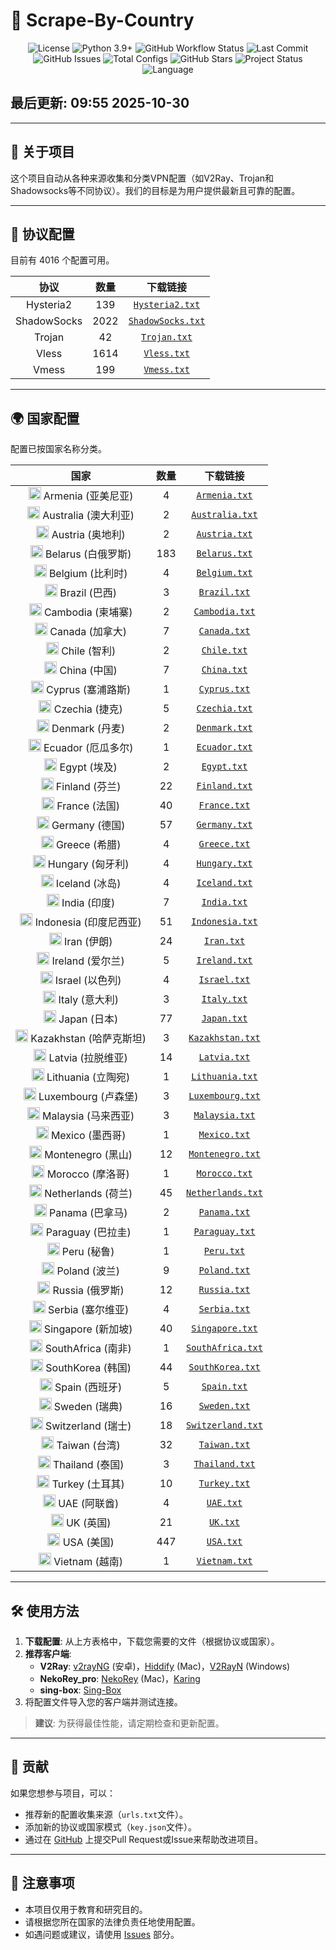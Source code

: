 # 🚀 Scrape-By-Country

<p align="center">
  <img src="https://img.shields.io/github/license/areyrteuurt/Auto-Tomas?style=flat-square&color=blue" alt="License" />
  <img src="https://img.shields.io/badge/python-3.9%2B-3776AB?style=flat-square&logo=python" alt="Python 3.9+" />
  <img src="https://img.shields.io/github/actions/workflow/status/areyrteuurt/Auto-Tomas/scraper.yml?style=flat-square" alt="GitHub Workflow Status" />
  <img src="https://img.shields.io/github/last-commit/areyrteuurt/Auto-Tomas?style=flat-square" alt="Last Commit" />
  <br>
  <img src="https://img.shields.io/github/issues/areyrteuurt/Auto-Tomas?style=flat-square" alt="GitHub Issues" />
  <img src="https://img.shields.io/badge/Configs-4016-blue?style=flat-square" alt="Total Configs" />
  <img src="https://img.shields.io/github/stars/areyrteuurt/Auto-Tomas?style=social" alt="GitHub Stars" />
  <img src="https://img.shields.io/badge/status-active-brightgreen?style=flat-square" alt="Project Status" />
  <img src="https://img.shields.io/badge/language-中文%20%26%20English-007EC6?style=flat-square" alt="Language" />
</p>

## 最后更新: 09:55 2025-10-30

---

## 📖 关于项目
这个项目自动从各种来源收集和分类VPN配置（如V2Ray、Trojan和Shadowsocks等不同协议）。我们的目标是为用户提供最新且可靠的配置。



---

## 📁 协议配置
目前有 4016 个配置可用。

<div align="center">

| 协议 | 数量 | 下载链接 |
|:-------:|:-----:|:------------:|
| Hysteria2 | 139 | [`Hysteria2.txt`](https://raw.githubusercontent.com/areyrteuurt/Auto-Tomas/refs/heads/main/configs/protocols/Hysteria2.txt) |
| ShadowSocks | 2022 | [`ShadowSocks.txt`](https://raw.githubusercontent.com/areyrteuurt/Auto-Tomas/refs/heads/main/configs/protocols/ShadowSocks.txt) |
| Trojan | 42 | [`Trojan.txt`](https://raw.githubusercontent.com/areyrteuurt/Auto-Tomas/refs/heads/main/configs/protocols/Trojan.txt) |
| Vless | 1614 | [`Vless.txt`](https://raw.githubusercontent.com/areyrteuurt/Auto-Tomas/refs/heads/main/configs/protocols/Vless.txt) |
| Vmess | 199 | [`Vmess.txt`](https://raw.githubusercontent.com/areyrteuurt/Auto-Tomas/refs/heads/main/configs/protocols/Vmess.txt) |
</div>

---


## 🌍 国家配置
配置已按国家名称分类。

<div align="center">

| 国家 | 数量 | 下载链接 |
|:----:|:-----:|:------------:|
| <img src="https://flagcdn.com/w20/am.png" width="20" alt="Armenia flag">  Armenia (亚美尼亚) | 4 | [`Armenia.txt`](https://raw.githubusercontent.com/areyrteuurt/Auto-Tomas/refs/heads/main/configs/countries/Armenia.txt) |
| <img src="https://flagcdn.com/w20/au.png" width="20" alt="Australia flag">  Australia (澳大利亚) | 2 | [`Australia.txt`](https://raw.githubusercontent.com/areyrteuurt/Auto-Tomas/refs/heads/main/configs/countries/Australia.txt) |
| <img src="https://flagcdn.com/w20/at.png" width="20" alt="Austria flag">  Austria (奥地利) | 2 | [`Austria.txt`](https://raw.githubusercontent.com/areyrteuurt/Auto-Tomas/refs/heads/main/configs/countries/Austria.txt) |
| <img src="https://flagcdn.com/w20/by.png" width="20" alt="Belarus flag">  Belarus (白俄罗斯) | 183 | [`Belarus.txt`](https://raw.githubusercontent.com/areyrteuurt/Auto-Tomas/refs/heads/main/configs/countries/Belarus.txt) |
| <img src="https://flagcdn.com/w20/be.png" width="20" alt="Belgium flag">  Belgium (比利时) | 4 | [`Belgium.txt`](https://raw.githubusercontent.com/areyrteuurt/Auto-Tomas/refs/heads/main/configs/countries/Belgium.txt) |
| <img src="https://flagcdn.com/w20/br.png" width="20" alt="Brazil flag">  Brazil (巴西) | 3 | [`Brazil.txt`](https://raw.githubusercontent.com/areyrteuurt/Auto-Tomas/refs/heads/main/configs/countries/Brazil.txt) |
| <img src="https://flagcdn.com/w20/kh.png" width="20" alt="Cambodia flag">  Cambodia (柬埔寨) | 2 | [`Cambodia.txt`](https://raw.githubusercontent.com/areyrteuurt/Auto-Tomas/refs/heads/main/configs/countries/Cambodia.txt) |
| <img src="https://flagcdn.com/w20/ca.png" width="20" alt="Canada flag">  Canada (加拿大) | 7 | [`Canada.txt`](https://raw.githubusercontent.com/areyrteuurt/Auto-Tomas/refs/heads/main/configs/countries/Canada.txt) |
| <img src="https://flagcdn.com/w20/cl.png" width="20" alt="Chile flag">  Chile (智利) | 2 | [`Chile.txt`](https://raw.githubusercontent.com/areyrteuurt/Auto-Tomas/refs/heads/main/configs/countries/Chile.txt) |
| <img src="https://flagcdn.com/w20/cn.png" width="20" alt="China flag">  China (中国) | 7 | [`China.txt`](https://raw.githubusercontent.com/areyrteuurt/Auto-Tomas/refs/heads/main/configs/countries/China.txt) |
| <img src="https://flagcdn.com/w20/cy.png" width="20" alt="Cyprus flag">  Cyprus (塞浦路斯) | 1 | [`Cyprus.txt`](https://raw.githubusercontent.com/areyrteuurt/Auto-Tomas/refs/heads/main/configs/countries/Cyprus.txt) |
| <img src="https://flagcdn.com/w20/cz.png" width="20" alt="Czechia flag">  Czechia (捷克) | 5 | [`Czechia.txt`](https://raw.githubusercontent.com/areyrteuurt/Auto-Tomas/refs/heads/main/configs/countries/Czechia.txt) |
| <img src="https://flagcdn.com/w20/dk.png" width="20" alt="Denmark flag">  Denmark (丹麦) | 2 | [`Denmark.txt`](https://raw.githubusercontent.com/areyrteuurt/Auto-Tomas/refs/heads/main/configs/countries/Denmark.txt) |
| <img src="https://flagcdn.com/w20/ec.png" width="20" alt="Ecuador flag">  Ecuador (厄瓜多尔) | 1 | [`Ecuador.txt`](https://raw.githubusercontent.com/areyrteuurt/Auto-Tomas/refs/heads/main/configs/countries/Ecuador.txt) |
| <img src="https://flagcdn.com/w20/eg.png" width="20" alt="Egypt flag">  Egypt (埃及) | 2 | [`Egypt.txt`](https://raw.githubusercontent.com/areyrteuurt/Auto-Tomas/refs/heads/main/configs/countries/Egypt.txt) |
| <img src="https://flagcdn.com/w20/fi.png" width="20" alt="Finland flag">  Finland (芬兰) | 22 | [`Finland.txt`](https://raw.githubusercontent.com/areyrteuurt/Auto-Tomas/refs/heads/main/configs/countries/Finland.txt) |
| <img src="https://flagcdn.com/w20/fr.png" width="20" alt="France flag">  France (法国) | 40 | [`France.txt`](https://raw.githubusercontent.com/areyrteuurt/Auto-Tomas/refs/heads/main/configs/countries/France.txt) |
| <img src="https://flagcdn.com/w20/de.png" width="20" alt="Germany flag">  Germany (德国) | 57 | [`Germany.txt`](https://raw.githubusercontent.com/areyrteuurt/Auto-Tomas/refs/heads/main/configs/countries/Germany.txt) |
| <img src="https://flagcdn.com/w20/gr.png" width="20" alt="Greece flag">  Greece (希腊) | 4 | [`Greece.txt`](https://raw.githubusercontent.com/areyrteuurt/Auto-Tomas/refs/heads/main/configs/countries/Greece.txt) |
| <img src="https://flagcdn.com/w20/hu.png" width="20" alt="Hungary flag">  Hungary (匈牙利) | 4 | [`Hungary.txt`](https://raw.githubusercontent.com/areyrteuurt/Auto-Tomas/refs/heads/main/configs/countries/Hungary.txt) |
| <img src="https://flagcdn.com/w20/is.png" width="20" alt="Iceland flag">  Iceland (冰岛) | 4 | [`Iceland.txt`](https://raw.githubusercontent.com/areyrteuurt/Auto-Tomas/refs/heads/main/configs/countries/Iceland.txt) |
| <img src="https://flagcdn.com/w20/in.png" width="20" alt="India flag">  India (印度) | 7 | [`India.txt`](https://raw.githubusercontent.com/areyrteuurt/Auto-Tomas/refs/heads/main/configs/countries/India.txt) |
| <img src="https://flagcdn.com/w20/id.png" width="20" alt="Indonesia flag">  Indonesia (印度尼西亚) | 51 | [`Indonesia.txt`](https://raw.githubusercontent.com/areyrteuurt/Auto-Tomas/refs/heads/main/configs/countries/Indonesia.txt) |
| <img src="https://flagcdn.com/w20/ir.png" width="20" alt="Iran flag">  Iran (伊朗) | 24 | [`Iran.txt`](https://raw.githubusercontent.com/areyrteuurt/Auto-Tomas/refs/heads/main/configs/countries/Iran.txt) |
| <img src="https://flagcdn.com/w20/ie.png" width="20" alt="Ireland flag">  Ireland (爱尔兰) | 5 | [`Ireland.txt`](https://raw.githubusercontent.com/areyrteuurt/Auto-Tomas/refs/heads/main/configs/countries/Ireland.txt) |
| <img src="https://flagcdn.com/w20/il.png" width="20" alt="Israel flag">  Israel (以色列) | 4 | [`Israel.txt`](https://raw.githubusercontent.com/areyrteuurt/Auto-Tomas/refs/heads/main/configs/countries/Israel.txt) |
| <img src="https://flagcdn.com/w20/it.png" width="20" alt="Italy flag">  Italy (意大利) | 3 | [`Italy.txt`](https://raw.githubusercontent.com/areyrteuurt/Auto-Tomas/refs/heads/main/configs/countries/Italy.txt) |
| <img src="https://flagcdn.com/w20/jp.png" width="20" alt="Japan flag">  Japan (日本) | 77 | [`Japan.txt`](https://raw.githubusercontent.com/areyrteuurt/Auto-Tomas/refs/heads/main/configs/countries/Japan.txt) |
| <img src="https://flagcdn.com/w20/kz.png" width="20" alt="Kazakhstan flag">  Kazakhstan (哈萨克斯坦) | 3 | [`Kazakhstan.txt`](https://raw.githubusercontent.com/areyrteuurt/Auto-Tomas/refs/heads/main/configs/countries/Kazakhstan.txt) |
| <img src="https://flagcdn.com/w20/lv.png" width="20" alt="Latvia flag">  Latvia (拉脱维亚) | 14 | [`Latvia.txt`](https://raw.githubusercontent.com/areyrteuurt/Auto-Tomas/refs/heads/main/configs/countries/Latvia.txt) |
| <img src="https://flagcdn.com/w20/lt.png" width="20" alt="Lithuania flag">  Lithuania (立陶宛) | 1 | [`Lithuania.txt`](https://raw.githubusercontent.com/areyrteuurt/Auto-Tomas/refs/heads/main/configs/countries/Lithuania.txt) |
| <img src="https://flagcdn.com/w20/lu.png" width="20" alt="Luxembourg flag">  Luxembourg (卢森堡) | 3 | [`Luxembourg.txt`](https://raw.githubusercontent.com/areyrteuurt/Auto-Tomas/refs/heads/main/configs/countries/Luxembourg.txt) |
| <img src="https://flagcdn.com/w20/my.png" width="20" alt="Malaysia flag">  Malaysia (马来西亚) | 3 | [`Malaysia.txt`](https://raw.githubusercontent.com/areyrteuurt/Auto-Tomas/refs/heads/main/configs/countries/Malaysia.txt) |
| <img src="https://flagcdn.com/w20/mx.png" width="20" alt="Mexico flag">  Mexico (墨西哥) | 1 | [`Mexico.txt`](https://raw.githubusercontent.com/areyrteuurt/Auto-Tomas/refs/heads/main/configs/countries/Mexico.txt) |
| <img src="https://flagcdn.com/w20/me.png" width="20" alt="Montenegro flag">  Montenegro (黑山) | 12 | [`Montenegro.txt`](https://raw.githubusercontent.com/areyrteuurt/Auto-Tomas/refs/heads/main/configs/countries/Montenegro.txt) |
| <img src="https://flagcdn.com/w20/ma.png" width="20" alt="Morocco flag">  Morocco (摩洛哥) | 1 | [`Morocco.txt`](https://raw.githubusercontent.com/areyrteuurt/Auto-Tomas/refs/heads/main/configs/countries/Morocco.txt) |
| <img src="https://flagcdn.com/w20/nl.png" width="20" alt="Netherlands flag">  Netherlands (荷兰) | 45 | [`Netherlands.txt`](https://raw.githubusercontent.com/areyrteuurt/Auto-Tomas/refs/heads/main/configs/countries/Netherlands.txt) |
| <img src="https://flagcdn.com/w20/pa.png" width="20" alt="Panama flag">  Panama (巴拿马) | 2 | [`Panama.txt`](https://raw.githubusercontent.com/areyrteuurt/Auto-Tomas/refs/heads/main/configs/countries/Panama.txt) |
| <img src="https://flagcdn.com/w20/py.png" width="20" alt="Paraguay flag">  Paraguay (巴拉圭) | 1 | [`Paraguay.txt`](https://raw.githubusercontent.com/areyrteuurt/Auto-Tomas/refs/heads/main/configs/countries/Paraguay.txt) |
| <img src="https://flagcdn.com/w20/pe.png" width="20" alt="Peru flag">  Peru (秘鲁) | 1 | [`Peru.txt`](https://raw.githubusercontent.com/areyrteuurt/Auto-Tomas/refs/heads/main/configs/countries/Peru.txt) |
| <img src="https://flagcdn.com/w20/pl.png" width="20" alt="Poland flag">  Poland (波兰) | 9 | [`Poland.txt`](https://raw.githubusercontent.com/areyrteuurt/Auto-Tomas/refs/heads/main/configs/countries/Poland.txt) |
| <img src="https://flagcdn.com/w20/ru.png" width="20" alt="Russia flag">  Russia (俄罗斯) | 12 | [`Russia.txt`](https://raw.githubusercontent.com/areyrteuurt/Auto-Tomas/refs/heads/main/configs/countries/Russia.txt) |
| <img src="https://flagcdn.com/w20/rs.png" width="20" alt="Serbia flag">  Serbia (塞尔维亚) | 4 | [`Serbia.txt`](https://raw.githubusercontent.com/areyrteuurt/Auto-Tomas/refs/heads/main/configs/countries/Serbia.txt) |
| <img src="https://flagcdn.com/w20/sg.png" width="20" alt="Singapore flag">  Singapore (新加坡) | 40 | [`Singapore.txt`](https://raw.githubusercontent.com/areyrteuurt/Auto-Tomas/refs/heads/main/configs/countries/Singapore.txt) |
| <img src="https://flagcdn.com/w20/za.png" width="20" alt="SouthAfrica flag">  SouthAfrica (南非) | 1 | [`SouthAfrica.txt`](https://raw.githubusercontent.com/areyrteuurt/Auto-Tomas/refs/heads/main/configs/countries/SouthAfrica.txt) |
| <img src="https://flagcdn.com/w20/kr.png" width="20" alt="SouthKorea flag">  SouthKorea (韩国) | 44 | [`SouthKorea.txt`](https://raw.githubusercontent.com/areyrteuurt/Auto-Tomas/refs/heads/main/configs/countries/SouthKorea.txt) |
| <img src="https://flagcdn.com/w20/es.png" width="20" alt="Spain flag">  Spain (西班牙) | 5 | [`Spain.txt`](https://raw.githubusercontent.com/areyrteuurt/Auto-Tomas/refs/heads/main/configs/countries/Spain.txt) |
| <img src="https://flagcdn.com/w20/se.png" width="20" alt="Sweden flag">  Sweden (瑞典) | 16 | [`Sweden.txt`](https://raw.githubusercontent.com/areyrteuurt/Auto-Tomas/refs/heads/main/configs/countries/Sweden.txt) |
| <img src="https://flagcdn.com/w20/ch.png" width="20" alt="Switzerland flag">  Switzerland (瑞士) | 18 | [`Switzerland.txt`](https://raw.githubusercontent.com/areyrteuurt/Auto-Tomas/refs/heads/main/configs/countries/Switzerland.txt) |
| <img src="https://flagcdn.com/w20/tw.png" width="20" alt="Taiwan flag">  Taiwan (台湾) | 32 | [`Taiwan.txt`](https://raw.githubusercontent.com/areyrteuurt/Auto-Tomas/refs/heads/main/configs/countries/Taiwan.txt) |
| <img src="https://flagcdn.com/w20/th.png" width="20" alt="Thailand flag">  Thailand (泰国) | 3 | [`Thailand.txt`](https://raw.githubusercontent.com/areyrteuurt/Auto-Tomas/refs/heads/main/configs/countries/Thailand.txt) |
| <img src="https://flagcdn.com/w20/tr.png" width="20" alt="Turkey flag">  Turkey (土耳其) | 10 | [`Turkey.txt`](https://raw.githubusercontent.com/areyrteuurt/Auto-Tomas/refs/heads/main/configs/countries/Turkey.txt) |
| <img src="https://flagcdn.com/w20/ae.png" width="20" alt="UAE flag">  UAE (阿联酋) | 4 | [`UAE.txt`](https://raw.githubusercontent.com/areyrteuurt/Auto-Tomas/refs/heads/main/configs/countries/UAE.txt) |
| <img src="https://flagcdn.com/w20/gb.png" width="20" alt="UK flag">  UK (英国) | 21 | [`UK.txt`](https://raw.githubusercontent.com/areyrteuurt/Auto-Tomas/refs/heads/main/configs/countries/UK.txt) |
| <img src="https://flagcdn.com/w20/us.png" width="20" alt="USA flag">  USA (美国) | 447 | [`USA.txt`](https://raw.githubusercontent.com/areyrteuurt/Auto-Tomas/refs/heads/main/configs/countries/USA.txt) |
| <img src="https://flagcdn.com/w20/vn.png" width="20" alt="Vietnam flag">  Vietnam (越南) | 1 | [`Vietnam.txt`](https://raw.githubusercontent.com/areyrteuurt/Auto-Tomas/refs/heads/main/configs/countries/Vietnam.txt) |
</div>

---


## 🛠️ 使用方法
1. **下载配置**: 从上方表格中，下载您需要的文件（根据协议或国家）。
2. **推荐客户端**:
   - **V2Ray**: [v2rayNG](https://github.com/2dust/v2rayNG) (安卓)，[Hiddify](https://github.com/hiddify/hiddify-app/releases) (Mac)，[V2RayN](https://github.com/2dust/v2rayN/releases) (Windows)
   - **NekoRey_pro**: [NekoRey](https://github.com/Mahdi-zarei/nekoray/releases) (Mac)，[Karing](https://github.com/KaringX/karing/releases)
   - **sing-box**: [Sing-Box](https://github.com/SagerNet/sing-box/releases)
3. 将配置文件导入您的客户端并测试连接。

> **建议**: 为获得最佳性能，请定期检查和更新配置。

---

## 🤝 贡献
如果您想参与项目，可以：
- 推荐新的配置收集来源（`urls.txt`文件）。
- 添加新的协议或国家模式（`key.json`文件）。
- 通过在 [GitHub](https://github.com/Eleven1985/Scrape-By-Country) 上提交Pull Request或Issue来帮助改进项目。

---

## 📢 注意事项
- 本项目仅用于教育和研究目的。
- 请根据您所在国家的法律负责任地使用配置。
- 如遇问题或建议，请使用 [Issues](https://github.com/Eleven1985/Scrape-By-Country/issues) 部分。
